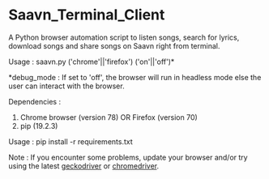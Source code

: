 # Saavn_Terminal_Client

A Python browser automation script to listen songs, search for lyrics, download songs and share songs on Saavn right from terminal.

Usage : saavn.py ('chrome'||'firefox') ('on'||'off')*

\*debug_mode : If set to 'off', the browser will run in headless mode else the user can interact with the browser.

Dependencies :
1) Chrome browser (version 78) OR Firefox (version 70)
2) pip (19.2.3)

Usage : pip install -r requirements.txt

Note : If you encounter some problems, update your browser and/or try using the latest [geckodriver](https://github.com/mozilla/geckodriver/releases) or [chromedriver](https://chromedriver.chromium.org/downloads).

